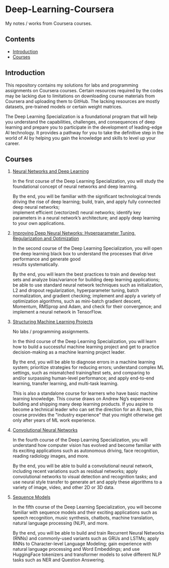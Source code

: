 # Deep-Learning-Coursera
My notes / works from Coursera courses.

## Contents
* [Introduction](https://github.com/chandlerbing65nm/Deep-Learning-Coursera#Introduction)
* [Courses](https://github.com/chandlerbing65nm/Deep-Learning-Coursera#Courses)

## Introduction
This repository contains my solutions for labs and programming assignments on Coursera courses. Certain resources required by the codes may be lacking due to limitations on downloading course materials from Coursera and uploading them to GitHub. The lacking resources are mostly datasets, pre-trained models or certain weight matrices.

The Deep Learning Specialization is a foundational program that will help you understand the capabilities, challenges, and consequences of deep learning and prepare you to participate in the development of leading-edge AI technology. It provides a pathway for you to take the definitive step in the world of AI by helping you gain the knowledge and skills to level up your career.

## Courses
1. [Neural Networks and Deep Learning](https://github.com/chandlerbing65nm/Deep-Learning-Coursera/tree/main/Deep%20Learning%20and%20Neural%20Networks)

      In the first course of the Deep Learning Specialization, you will study the foundational concept of neural networks and deep learning. 

      By the end, you will be familiar with the significant technological trends driving the rise of deep learning; build, train, and apply fully connected deep neural networks;   
      implement efficient (vectorized) neural networks; identify key parameters in a neural network’s architecture; and apply deep learning to your own applications.
      
2. [Improving Deep Neural Networks: Hyperparameter Tuning, Regularization and Optimization](https://github.com/chandlerbing65nm/Deep-Learning-Coursera/tree/main/Improving%20Deep%20Neural%20Networks%20Hyperparameter%20Tuning%2C%20Regularization%20and%20Optimization)

      In the second course of the Deep Learning Specialization, you will open the deep learning black box to understand the processes that drive performance and generate good    
      results systematically. 

      By the end, you will learn the best practices to train and develop test sets and analyze bias/variance for building deep learning applications; be able to use standard 
      neural network techniques such as initialization, L2 and dropout regularization, hyperparameter tuning, batch normalization, and gradient checking; implement and apply a 
      variety of optimization algorithms, such as mini-batch gradient descent, Momentum, RMSprop and Adam, and check for their convergence; and implement a neural network in 
      TensorFlow.

3. [Structuring Machine Learning Projects](https://github.com/chandlerbing65nm/Deep-Learning-Coursera#Courses)

      No labs / programming assignments.
      
      In the third course of the Deep Learning Specialization, you will learn how to build a successful machine learning project and get to practice decision-making as a machine 
      learning project leader. 

      By the end, you will be able to diagnose errors in a machine learning system; prioritize strategies for reducing errors; understand complex ML settings, such as mismatched 
      training/test sets, and comparing to and/or surpassing human-level performance; and apply end-to-end learning, transfer learning, and multi-task learning.

      This is also a standalone course for learners who have basic machine learning knowledge. This course draws on Andrew Ng’s experience building and shipping many deep 
      learning products. If you aspire to become a technical leader who can set the direction for an AI team, this course provides the "industry experience" that you might 
      otherwise get only after years of ML work experience.
      
4. [Convolutional Neural Networks](https://github.com/chandlerbing65nm/Deep-Learning-Coursera/tree/main/Convolutional%20Neural%20Networks)

      In the fourth course of the Deep Learning Specialization, you will understand how computer vision has evolved and become familiar with its exciting applications such as 
      autonomous driving, face recognition, reading radiology images, and more.

      By the end, you will be able to build a convolutional neural network, including recent variations such as residual networks; apply convolutional networks to visual 
      detection and recognition tasks; and use neural style transfer to generate art and apply these algorithms to a variety of image, video, and other 2D or 3D data. 
      
5. [Sequence Models](https://github.com/chandlerbing65nm/Deep-Learning-Coursera/tree/main/Sequence%20Models)

      In the fifth course of the Deep Learning Specialization, you will become familiar with sequence models and their exciting applications such as speech recognition, music 
      synthesis, chatbots, machine translation, natural language processing (NLP), and more. 

      By the end, you will be able to build and train Recurrent Neural Networks (RNNs) and commonly-used variants such as GRUs and LSTMs; apply RNNs to Character-level Language 
      Modeling; gain experience with natural language processing and Word Embeddings; and use HuggingFace tokenizers and transformer models to solve different NLP tasks such as 
      NER and Question Answering.
       
